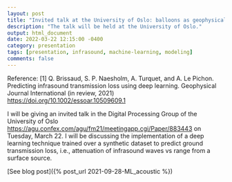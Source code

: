```yaml
---
layout: post
title: "Invited talk at the University of Oslo: balloons as geophysical probes"
description: "The talk will be held at the University of Oslo."
output: html_document
date: 2022-03-22 12:15:00 -0400
category: presentation
tags: [presentation, infrasound, machine-learning, modeling]
comments: false
---
```


Reference:
[1] Q. Brissaud, S. P. Naesholm, A. Turquet, and A. Le Pichon. Predicting infrasound transmission loss using deep learning. Geophysical Journal International (in review, 2021)
<https://doi.org/10.1002/essoar.10509609.1>


I will be giving an invited talk in the Digital Processing Group of the University of Oslo <https://agu.confex.com/agu/fm21/meetingapp.cgi/Paper/883443> on Tuesday, March 22. I will be discussing the implementation of a deep learning technique trained over a synthetic dataset to predict ground transmission loss, i.e., attenuation of infrasound waves vs range from a surface source.

[See blog post]({% post_url 2021-09-28-ML_acoustic %})

<object 
  data="/images/22.03.2022_infrAI_UiO.pdf" 
  width="1000" 
  height="1000" 
  type="application/pdf"></object>

<br/>